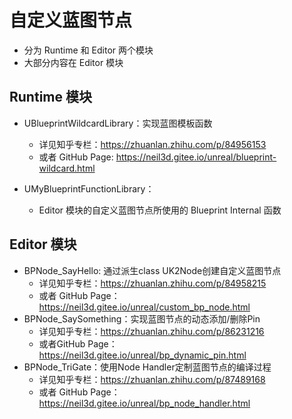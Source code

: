 # 自定义蓝图节点

- 分为 Runtime 和 Editor 两个模块
- 大部分内容在 Editor 模块

## Runtime 模块

- UBlueprintWildcardLibrary：实现蓝图模板函数
    * 详见知乎专栏：https://zhuanlan.zhihu.com/p/84956153
    * 或者 GitHub Page: https://neil3d.gitee.io/unreal/blueprint-wildcard.html

- UMyBlueprintFunctionLibrary：
	* Editor 模块的自定义蓝图节点所使用的 Blueprint Internal 函数

## Editor 模块

- BPNode_SayHello: 通过派生class UK2Node创建自定义蓝图节点
    * 详见知乎专栏：https://zhuanlan.zhihu.com/p/84958215
    * 或者 GitHub Page：https://neil3d.gitee.io/unreal/custom_bp_node.html
- BPNode_SaySomething：实现蓝图节点的动态添加/删除Pin
    * 详见知乎专栏：https://zhuanlan.zhihu.com/p/86231216
    * 或者GitHub Page： https://neil3d.gitee.io/unreal/bp_dynamic_pin.html
- BPNode_TriGate：使用Node Handler定制蓝图节点的编译过程
    * 详见知乎专栏：https://zhuanlan.zhihu.com/p/87489168
    * 或者 GitHub Page：https://neil3d.gitee.io/unreal/bp_node_handler.html
